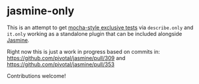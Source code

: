 # jasmine-only

This is an attempt to get [mocha-style exclusive tests](http://visionmedia.github.io/mocha/#exclusive-tests) via `describe.only` and `it.only` working as a standalone plugin that can be included alongside [Jasmine](http://github.com/pivotal/jasmine).

Right now this is just a work in progress based on commits in: https://github.com/pivotal/jasmine/pull/309 and https://github.com/pivotal/jasmine/pull/353

Contributions welcome!
